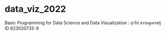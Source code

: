 # data_viz_2022
Basic Programming for Data Science and Data Visualization : สุวรีย์ ธรรมคูเศรษฐ์ ID 623020735-9
